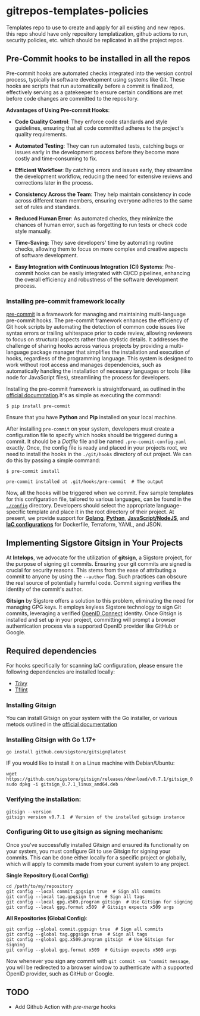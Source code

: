 # gitrepos-templates-policies
Templates repo to use to create and apply for all existing and new repos. this repo should have only repository templatization, github actions to run, security policies, etc. which should be replicated in all the project repos.


## Pre-Commit hooks to be installed in all the repos

Pre-commit hooks are automated checks integrated into the version control process, typically in software development using systems like Git. These hooks are scripts that run automatically before a commit is finalized, effectively serving as a gatekeeper to ensure certain conditions are met before code changes are committed to the repository.

**Advantages of Using Pre-commit Hooks**:

- **Code Quality Control**: They enforce code standards and style guidelines, ensuring that all code committed adheres to the project's quality requirements.

- **Automated Testing**: They can run automated tests, catching bugs or issues early in the development process before they become more costly and time-consuming to fix.

- **Efficient Workflow**: By catching errors and issues early, they streamline the development workflow, reducing the need for extensive reviews and corrections later in the process.

- **Consistency Across the Team**: They help maintain consistency in code across different team members, ensuring everyone adheres to the same set of rules and standards.

- **Reduced Human Error**: As automated checks, they minimize the chances of human error, such as forgetting to run tests or check code style manually.

- **Time-Saving**: They save developers' time by automating routine checks, allowing them to focus on more complex and creative aspects of software development.

- **Easy Integration with Continuous Integration (CI) Systems**: Pre-commit hooks can be easily integrated with CI/CD pipelines, enhancing the overall efficiency and robustness of the software development process.

### Installing pre-commit framework locally

[pre-commit](https://pre-commit.com/) is a framework for managing and maintaining multi-language pre-commit hooks. The pre-commit framework enhances the efficiency of Git hook scripts by automating the detection of common code issues like syntax errors or trailing whitespace prior to code review, allowing reviewers to focus on structural aspects rather than stylistic details. It addresses the challenge of sharing hooks across various projects by providing a multi-language package manager that simplifies the installation and execution of hooks, regardless of the programming language. This system is designed to work without root access and manages dependencies, such as automatically handling the installation of necessary languages or tools (like node for JavaScript files), streamlining the process for developers.

Installing the pre-commit framework is straightforward, as outlined in the [official documntation](https://pre-commit.com/#install).It's as simple as executing the command:

```shell
$ pip install pre-commit
```

Ensure that you have **Python** and **Pip** installed on your local machine.


After installing `pre-commit` on your system, developers must create a configuration file to specify which hooks should be triggered during a commit. It should be a *Dotfile* file and be named `.pre-commit-config.yaml` exactly. Once, the config file is ready and placed in your projects root, we need to install the hooks in the `./git/hooks` directory of out project. We can do this by passing a simple command:

```shell
$ pre-commit install

pre-commit installed at .git/hooks/pre-commit  # The output
``` 

Now, all the hooks will be triggered when we commit. Few sample templates for this configuration file, tailored to various languages, can be found in the [`./config`](./config/) directory. Developers should select the appropriate language-specific template and place it in the root directory of their project. At present, we provide support for [**Golang**](./config/golang/pre-commit-config.yaml), [**Python**](./config/python/), [**JavaScript/NodeJS**](./config/nodejs/),  and [**IaC configurations**](./config/iac/) for Dockerfile, Terraform, YAML, and JSON.


## Implementing Sigstore Gitsign in Your Projects

At **Intelops**, we advocate for the utilization of **gitsign**, a Sigstore project, for the purpose of signing git commits. Ensuring your git commits are signed is crucial for security reasons. This stems from the ease of attributing a commit to anyone by using the `--author` flag. Such practices can obscure the real source of potentially harmful code. Commit signing verifies the identity of the commit's author.

**Gitsign** by Sigstore offers a solution to this problem, eliminating the need for managing GPG keys. It employs keyless Sigstore technology to sign Git commits, leveraging a verified [OpenID Connect](https://openid.net/connect/) identity. Once Gitsign is installed and set up in your project, committing will prompt a browser authentication process via a supported OpenID provider like GitHub or Google.


## Required dependencies 

For hooks specifically for scanning IaC configuration, please ensure the following dependencies are installed locally:
- [Trivy](https://aquasecurity.github.io/trivy/v0.18.3/installation/)
- [Tflint](https://github.com/terraform-linters/tflint#installation)


### Installing Gitsign

You can install Gitsign on your system with the Go installer, or various metods outlined in the [official documentation](https://docs.sigstore.dev/signing/gitsign/#installing-gitsign)

### Installing Gitsign with Go 1.17+

```shell
go install github.com/sigstore/gitsign@latest
```
IF you would like to install it on a Linux machine with Debian/Ubuntu:

```shell
wget https://github.com/sigstore/gitsign/releases/download/v0.7.1/gitsign_0.7.1_linux_amd64.deb
sudo dpkg -i gitsign_0.7.1_linux_amd64.deb
```

### Verifying the installation:

```shell
gitsign --version
gitsign version v0.7.1  # Version of the installed gitsign instance
```

### Configuring Git to use gitsign as signing mechanism:

Once you've successfully installed Gitsign and ensured its functionality on your system, you must configure Git to use Gitsign for signing your commits. This can be done either locally for a specific project or globally, which will apply to commits made from your current system to any project.

**Single Repository (Local Config)**:

```shell
cd /path/to/my/repository
git config --local commit.gpgsign true  # Sign all commits
git config --local tag.gpgsign true  # Sign all tags
git config --local gpg.x509.program gitsign  # Use Gitsign for signing
git config --local gpg.format x509  # Gitsign expects x509 args
```
**All Repositories (Global Config)**:

```shell
git config --global commit.gpgsign true  # Sign all commits
git config --global tag.gpgsign true  # Sign all tags
git config --global gpg.x509.program gitsign  # Use Gitsign for signing
git config --global gpg.format x509  # Gitsign expects x509 args
```
Now whenever you sign any commit with `git commit -sm "commit message`, you will be redirected to a browser window to authenticate with a supported OpenID provider, such as GitHub or Google.


## TODO

- Add Github Action with *pre-merge* hooks

